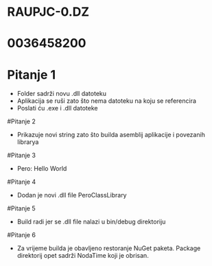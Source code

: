 # RAUPJC-0.DZ

# 0036458200

# Pitanje 1
- Folder sadrži novu .dll datoteku
- Aplikacija se ruši zato što nema datoteku na koju se referencira
- Poslati ću .exe i .dll datoteke

#Pitanje 2
- Prikazuje novi string zato što builda asemblij aplikacije i povezanih librarya

#Pitanje 3
- Pero: Hello World

#Pitanje 4
- Dodan je novi .dll file PeroClassLibrary

#Pitanje 5
- Build radi jer se .dll file nalazi u bin/debug direktoriju 

#Pitanje 6
- Za vrijeme builda je obavljeno restoranje NuGet paketa. Package direktorij opet sadrži NodaTime koji je obrisan.